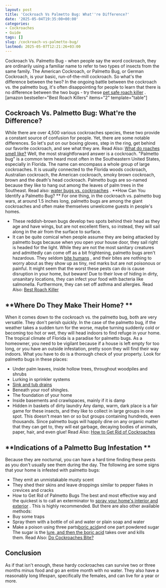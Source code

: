 ```yaml
---
layout: post
title: 'Cockroach Vs Palmetto Bug: What''re Difference?'
date: '2025-05-04T19:35:00+00:00'
categories:
- Cockroaches
- Guide
tags: []
slug: /cockroach-vs-palmetto-bug/
lastmod: 2025-05-07T12:21:26+03:00
---
```


Cockroach Vs. Palmetto Bug - when people say the word cockroach, they are ordinarily using a familiar name to refer to two types of insects from the same family.
The American Cockroach, or Palmetto Bug, or German Cockroach, is your basic, run-of-the-mill cockroach. So what's the difference between the two?
In the ongoing battle between the cockroach vs. the palmetto bug, it's often disappointing for people to learn that there is no difference between the two bugs - try these
[pet safe roach killer](https://pestpolicy.com/pet-safe-roach-killer/)
.
[amazon bestseller="Best Roach Killers" items="2" template="table"]
## Cockroach Vs. Palmetto Bug: What're the Difference?
While there are over 4,500 various cockroaches species, these two provide a constant source of confusion for people. Yet, there are some notable differences.
So let's put on our boxing gloves, step in the ring, get behind our favorite cockroach, and see what they are. Read Also:
[What do roaches smell like?](https://pestpolicy.com/what-do-roaches-smell-like/)
Well, the most straightforward answer is a cockroach. "Palmetto bug" is a common term heard most often in the Southeastern United States, especially in Florida.
The name can encompass a whole group of large cockroaches. It is usually connected to the Florida woods cockroach, Australian cockroach, the American cockroach, smoky brown cockroach, brown and the death's head cockroach.
Palmetto bugs are so-named because they like to hang out among the leaves of palm trees in the Southeast. Read also:
[water bugs vs. cockroaches](https://pestpolicy.com/water-bugs-vs-cockroaches/)
.
**How Can You Identify a Palmetto Bug? **
For one thing, in the cockroach vs. palmetto bug wars, at around 1.5 inches long, palmetto bugs are among the giant cockroaches and often make themselves unwelcome guests in people's homes.
- These reddish-brown bugs develop two spots behind their head as they age and have wings, but are not excellent fliers, so instead, they will sail along in the air from the surface to surface.
- It can be quite comical when people assume they are being attacked by palmetto bugs because when you open your house door, they sail right is headed for the light.
While they are not the most sanitary creatures and admittedly can come off as a bit frightening, palmetto bugs aren't hazardous.
They seldom
[bite humans](https://pestpolicy.com/do-fleas-bite-humans/)
, and their bites are nothing to worry about as they show up as tiny, red marks but are not poisonous or painful.
It might seem that the worst these pests can do is cause disruption in your home, but beware!
Due to their love of hiding in dirty, unsanitary locations, they can infect your food with bacteria like salmonella. Furthermore, they can set off asthma and allergies. Read Also:
[Best Roach Killer](https://pestpolicy.com/best-roach-killer-for-apartments/)
## **Where Do They Make Their Home? **
When it comes down to the cockroach vs. the palmetto bug, both are very versatile. They don't perish quickly.
In the case of the palmetto bug, if the weather takes a sudden turn for the worse, maybe turning suddenly cold or becoming too hot or wet, they will head indoors to find refuge in your home.
The tropical climate of Florida is a paradise for palmetto bugs. As a homeowner, you need to be vigilant because if a house is left empty for too long, or you have an outside infestation, pretty soon they will find their way indoors.
What you have to do is a thorough check of your property. Look for palmetto bugs in these places:
- Under palm leaves, inside hollow trees, throughout woodpiles and shrubs
- Lurking in sprinkler systems
- [Sink and tub drains](https://pestpolicy.com/how-to-use-a-plunger/)
- Beneath your roof shingles.
- The foundation of your home
- Inside basements and crawlspaces, mainly if it is damp
- Hidden in baskets of dirty laundry
Any damp, warm, dark place is a fair game for these insects, and they like to collect in large groups in one spot. This doesn't mean ten or so but groups containing hundreds, even thousands.
Since palmetto bugs will happily dine on any organic matter that they can get to, they will eat garbage, decaying bodies of animals, paper, hair, and even glue!
Read Also:
[How to Get Rid of Cockroaches](https://pestpolicy.com/how-to-get-rid-of-cockroaches/)
## **Indications of a Palmetto Bug Infestation **
Because they are nocturnal, you can have a hard time finding these pests as you don't usually see them during the day. The following are some signs that your home is infested with palmetto bugs:
- They emit an unmistakable musty scent
- They shed their skins and leave droppings similar to pepper flakes in crevices and cracks
- How to Get Rid of Palmetto Bugs
The best and most effective way and the quickest is to call an exterminator to
[spray your home's interior and exterior](https://pestpolicy.com/best-flea-spray-for-home/)
. This is highly recommended. But there are also other available methods:
- Buy some traps
- Spray them with a bottle of oil and water or plain soap and water
- Make a poison using three parts[boric acid](https://pestpolicy.com/does-boric-acid-kill-roaches/)and one part powdered sugar
The sugar is the
[lure, and then the boric acid](https://pestpolicy.com/harris-boric-acid-roach-powder-with-lure-review/)
takes over and kills them. Read Also:
[​​Do Cockroaches Bite?](https://pestpolicy.com/do-cockroaches-bite/)
## Conclusion
As if that isn't enough, these hardy cockroaches can survive two or three months minus food and go an entire month with no water.
They also have a reasonably long lifespan, specifically the females, and can live for a year or more.
